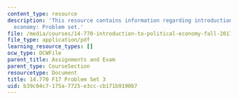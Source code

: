 ```yaml
---
content_type: resource
description: 'This resource contains information regarding introduction to political
  economy: Problem set.'
file: /media/courses/14-770-introduction-to-political-economy-fall-2017/b39c04c7175a7725e3cccb171b9190b7_MIT14_770F17_pset3.pdf
file_type: application/pdf
learning_resource_types: []
ocw_type: OCWFile
parent_title: Assignments and Exam
parent_type: CourseSection
resourcetype: Document
title: 14.770 F17 Problem Set 3
uid: b39c04c7-175a-7725-e3cc-cb171b9190b7
---
```

